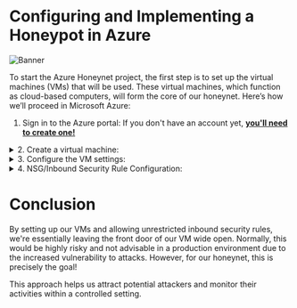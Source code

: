 # Configuring and Implementing a Honeypot in Azure

![Banner](https)

To start the Azure Honeynet project, the first step is to set up the virtual machines (VMs) that will be used. These virtual machines, which function as cloud-based computers, will form the core of our honeynet. Here’s how we’ll proceed in Microsoft Azure:

1. Sign in to the Azure portal: If you don't have an account yet, **[you'll need to create one!](https://portal.azure.com)**

<details close> 
<summary> 2. Create a virtual machine: </summary>

- In the Azure portal, proceed to the 'Virtual machines' section.. 
  
  ![azure portal](https://github.com)

  
- Click on 'Create', then 'Virtual machine'. This is where we'll set up our new VM!
 
  ![VM create](https://github.com)
  
  </details>
  
  
  <details close> 
<summary> 3. Configure the VM settings: </summary>
  
  - **Subscription and resource group:** We'll select our Azure subscription and resource group (Which is way to group and manage resources in Azure!). For the purpose of the project, I already created a resource group called ```RG-Cyber-Lab``` 
  
  - **Virtual Machine Name:** For the purpose of this project, I named mine, ```Lab-HoneyNet```

  - **Region:** For the purpose of this project, I chose the region, ```(US) East US 2```
  
  - **Availability Options:** Since the sole purpose of this machine is to serve as a honeypot, there is no need for availability features. Therefore, select ```No infrastructure redundancy required```

  - **Image:** Select ```Windows 10 Pro, version 21H2 - x64 Gen2```
  
  ![VM create](https://github.com)
  
  - **Networking**: When setting up the virtual network, we will use the default settings. For this lab, I named mine ```Lab-VNet```.
  
  ![netowork](https://github.com)


  </details>


<details close> 
<summary> 4. NSG/Inbound Security Rule Configuration: </summary>
 
  - **Access the Network Security Group (NSG):** In the Azure portal, use the search bar at the top to find 'Network Security Groups'. Select the NSG associated with your virtual machine.
  
  - **Create an inbound security rule:**  Within the NSG, locate the 'Inbound security rules' section, where you can manage the traffic allowed to reach your VM. Click on 'Add' to set up a new rule.
    
  - **Configure the rule:** You’ll need to enter specific details for the new rule.
  
  - **Source:** This specifies the origin of the incoming traffic. Set this to ```Any``` to permit traffic from all locations.
  
  - **Source port ranges:** This defines the ports on the source (the initiating computer) that are allowed. Set this to ```*``` or ```Any``` to allow all ports.

  - **Destination:** This indicates where the traffic is headed. Set this to ```Any``` to direct traffic to your VM.
  
  - **Destination port ranges:** : This specifies the ports on your VM that can receive traffic. Set this to ```*``` or ```Any``` to open all ports.
  
  - **Priority:** Assigning priorities in Network Security Groups (NSGs) is crucial as it dictates the order in which rules are applied. Rules with lower priority numbers are processed before those with higher numbers. For this lab, set the priority to ```300``` to ensure the honeypot operates as intended.

  - **Action:** Set this to ```Allow```, which will permit traffic matching this rule to reach your VM.
  
 ![NSG](https://github.com/)

  
  - **Review & Create:** After configuring all the necessary details for the inbound rule, click 'Add' to finalize the rule creation.
 
 
</details>

# Conclusion

By setting up our VMs and allowing unrestricted inbound security rules, we're essentially leaving the front door of our VM wide open. Normally, this would be highly risky and not advisable in a production environment due to the increased vulnerability to attacks. However, for our honeynet, this is precisely the goal!

This approach helps us attract potential attackers and monitor their activities within a controlled setting.
 
